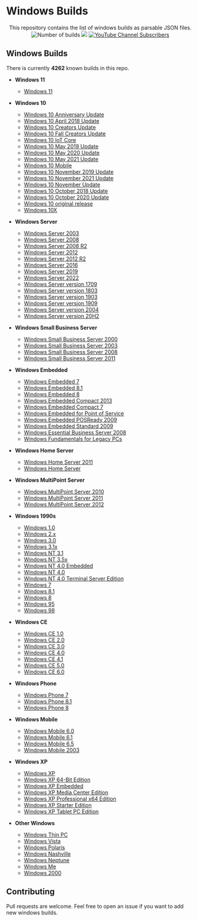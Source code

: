 # Windows Builds

<p align="center">
    This repository contains the list of windows builds as parsable JSON files.
    <br>
    <img alt="Number of builds" src="https://img.shields.io/badge/builds-4262-brightgreen">
    <a href="https://twitter.com/intent/follow?screen_name=podalirius_" title="Follow"><img src="https://img.shields.io/twitter/follow/podalirius_?label=Podalirius&style=social"></a>
    <a href="https://www.youtube.com/c/Podalirius_?sub_confirmation=1" title="Subscribe"><img alt="YouTube Channel Subscribers" src="https://img.shields.io/youtube/channel/subscribers/UCF_x5O7CSfr82AfNVTKOv_A?style=social"></a>
    <br>
</p>


## Windows Builds

There is currently **4262** known builds in this repo.


 + **Windows 11**
   - [Windows 11](./builds/Windows%2011.json)

 + **Windows 10**
   - [Windows 10 Anniversary Update](./builds/Windows%2010%20Anniversary%20Update.json)
   - [Windows 10 April 2018 Update](./builds/Windows%2010%20April%202018%20Update.json)
   - [Windows 10 Creators Update](./builds/Windows%2010%20Creators%20Update.json)
   - [Windows 10 Fall Creators Update](./builds/Windows%2010%20Fall%20Creators%20Update.json)
   - [Windows 10 IoT Core](./builds/Windows%2010%20IoT%20Core.json)
   - [Windows 10 May 2019 Update](./builds/Windows%2010%20May%202019%20Update.json)
   - [Windows 10 May 2020 Update](./builds/Windows%2010%20May%202020%20Update.json)
   - [Windows 10 May 2021 Update](./builds/Windows%2010%20May%202021%20Update.json)
   - [Windows 10 Mobile](./builds/Windows%2010%20Mobile.json)
   - [Windows 10 November 2019 Update](./builds/Windows%2010%20November%202019%20Update.json)
   - [Windows 10 November 2021 Update](./builds/Windows%2010%20November%202021%20Update.json)
   - [Windows 10 November Update](./builds/Windows%2010%20November%20Update.json)
   - [Windows 10 October 2018 Update](./builds/Windows%2010%20October%202018%20Update.json)
   - [Windows 10 October 2020 Update](./builds/Windows%2010%20October%202020%20Update.json)
   - [Windows 10 original release](./builds/Windows%2010%20original%20release.json)
   - [Windows 10X](./builds/Windows%2010X.json)

 + **Windows Server**
   - [Windows Server 2003](./builds/Windows%20Server%202003.json)
   - [Windows Server 2008](./builds/Windows%20Server%202008.json)
   - [Windows Server 2008 R2](./builds/Windows%20Server%202008%20R2.json)
   - [Windows Server 2012](./builds/Windows%20Server%202012.json)
   - [Windows Server 2012 R2](./builds/Windows%20Server%202012%20R2.json)
   - [Windows Server 2016](./builds/Windows%20Server%202016.json)
   - [Windows Server 2019](./builds/Windows%20Server%202019.json)
   - [Windows Server 2022](./builds/Windows%20Server%202022.json)
   - [Windows Server version 1709](./builds/Windows%20Server%20version%201709.json)
   - [Windows Server version 1803](./builds/Windows%20Server%20version%201803.json)
   - [Windows Server version 1903](./builds/Windows%20Server%20version%201903.json)
   - [Windows Server version 1909](./builds/Windows%20Server%20version%201909.json)
   - [Windows Server version 2004](./builds/Windows%20Server%20version%202004.json)
   - [Windows Server version 20H2](./builds/Windows%20Server%20version%2020H2.json)
   
 + **Windows Small Business Server**
   - [Windows Small Business Server 2000](./builds/Windows%20Small%20Business%20Server%202000.json)
   - [Windows Small Business Server 2003](./builds/Windows%20Small%20Business%20Server%202003.json)
   - [Windows Small Business Server 2008](./builds/Windows%20Small%20Business%20Server%202008.json)
   - [Windows Small Business Server 2011](./builds/Windows%20Small%20Business%20Server%202011.json)
 
 + **Windows Embedded**
   - [Windows Embedded 7](./builds/Windows%20Embedded%207.json)
   - [Windows Embedded 8.1](./builds/Windows%20Embedded%208.1.json)
   - [Windows Embedded 8](./builds/Windows%20Embedded%208.json)
   - [Windows Embedded Compact 2013](./builds/Windows%20Embedded%20Compact%202013.json)
   - [Windows Embedded Compact 7](./builds/Windows%20Embedded%20Compact%207.json)
   - [Windows Embedded for Point of Service](./builds/Windows%20Embedded%20for%20Point%20of%20Service.json)
   - [Windows Embedded POSReady 2009](./builds/Windows%20Embedded%20POSReady%202009.json)
   - [Windows Embedded Standard 2009](./builds/Windows%20Embedded%20Standard%202009.json)
   - [Windows Essential Business Server 2008](./builds/Windows%20Essential%20Business%20Server%202008.json)
   - [Windows Fundamentals for Legacy PCs](./builds/Windows%20Fundamentals%20for%20Legacy%20PCs.json)
 
 + **Windows Home Server**
   - [Windows Home Server 2011](./builds/Windows%20Home%20Server%202011.json)
   - [Windows Home Server](./builds/Windows%20Home%20Server.json)
 
 + **Windows MultiPoint Server**
   - [Windows MultiPoint Server 2010](./builds/Windows%20MultiPoint%20Server%202010.json)
   - [Windows MultiPoint Server 2011](./builds/Windows%20MultiPoint%20Server%202011.json)
   - [Windows MultiPoint Server 2012](./builds/Windows%20MultiPoint%20Server%202012.json)
 
 + **Windows 1990s**
   - [Windows 1.0](./builds/Windows%201.0.json)
   - [Windows 2.x](./builds/Windows%202.x.json)
   - [Windows 3.0](./builds/Windows%203.0.json)
   - [Windows 3.1x](./builds/Windows%203.1x.json)
   - [Windows NT 3.1](./builds/Windows%20NT%203.1.json)
   - [Windows NT 3.5x](./builds/Windows%20NT%203.5x.json)
   - [Windows NT 4.0 Embedded](./builds/Windows%20NT%204.0%20Embedded.json)
   - [Windows NT 4.0](./builds/Windows%20NT%204.0.json)
   - [Windows NT 4.0 Terminal Server Edition](./builds/Windows%20NT%204.0%20Terminal%20Server%20Edition.json)
   - [Windows 7](./builds/Windows%207.json)
   - [Windows 8.1](./builds/Windows%208.1.json)
   - [Windows 8](./builds/Windows%208.json)
   - [Windows 95](./builds/Windows%2095.json)
   - [Windows 98](./builds/Windows%2098.json)
 
 + **Windows CE**
   - [Windows CE 1.0](./builds/Windows%20CE%201.0.json)
   - [Windows CE 2.0](./builds/Windows%20CE%202.0.json)
   - [Windows CE 3.0](./builds/Windows%20CE%203.0.json)
   - [Windows CE 4.0](./builds/Windows%20CE%204.0.json)
   - [Windows CE 4.1](./builds/Windows%20CE%204.1.json)
   - [Windows CE 5.0](./builds/Windows%20CE%205.0.json)
   - [Windows CE 6.0](./builds/Windows%20CE%206.0.json)

 + **Windows Phone**
   - [Windows Phone 7](./builds/Windows%20Phone%207.json)
   - [Windows Phone 8.1](./builds/Windows%20Phone%208.1.json)
   - [Windows Phone 8](./builds/Windows%20Phone%208.json)

 + **Windows Mobile**
   - [Windows Mobile 6.0](./builds/Windows%20Mobile%206.0.json)
   - [Windows Mobile 6.1](./builds/Windows%20Mobile%206.1.json)
   - [Windows Mobile 6.5](./builds/Windows%20Mobile%206.5.json)
   - [Windows Mobile 2003](./builds/Windows%20Mobile%202003.json)

 + **Windows XP**
   - [Windows XP](./builds/Windows%20XP.json)
   - [Windows XP 64-Bit Edition](./builds/Windows%20XP%2064-Bit%20Edition.json)
   - [Windows XP Embedded](./builds/Windows%20XP%20Embedded.json)
   - [Windows XP Media Center Edition](./builds/Windows%20XP%20Media%20Center%20Edition.json)
   - [Windows XP Professional x64 Edition](./builds/Windows%20XP%20Professional%20x64%20Edition.json)
   - [Windows XP Starter Edition](./builds/Windows%20XP%20Starter%20Edition.json)
   - [Windows XP Tablet PC Edition](./builds/Windows%20XP%20Tablet%20PC%20Edition.json)

 + **Other Windows**
   - [Windows Thin PC](./builds/Windows%20Thin%20PC.json)
   - [Windows Vista](./builds/Windows%20Vista.json)
   - [Windows Polaris](./builds/Windows%20Polaris.json)
   - [Windows Nashville](./builds/Windows%20Nashville.json)
   - [Windows Neptune](./builds/Windows%20Neptune.json)
   - [Windows Me](./builds/Windows%20Me.json)
   - [Windows 2000](./builds/Windows%202000.json)

## Contributing

Pull requests are welcome. Feel free to open an issue if you want to add new windows builds.
